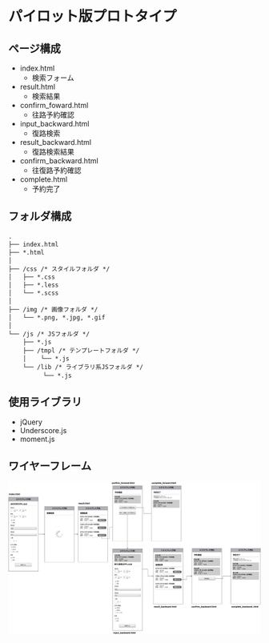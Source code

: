パイロット版プロトタイプ
=============

## ページ構成

* index.html
  * 検索フォーム
* result.html
  * 検索結果
* confirm_foward.html
  * 往路予約確認
* input_backward.html
  * 復路検索
* result_backward.html
  * 復路検索結果
* confirm_backward.html
  * 往復路予約確認
* complete.html
  * 予約完了

## フォルダ構成

```
.
├── index.html
├── *.html
│
├── /css /* スタイルフォルダ */
│   ├── *.css
│   ├── *.less
│   └── *.scss
│
├── /img /* 画像フォルダ */
│   └── *.png, *.jpg, *.gif
│
└── /js /* JSフォルダ */
    ├── *.js
    ├── /tmpl /* テンプレートフォルダ */
    │    └── *.js
    └── /lib /* ライブラリ系JSフォルダ */
    　    └── *.js
```

## 使用ライブラリ

* jQuery
* Underscore.js
* moment.js

## ワイヤーフレーム

![docs/Wireframe.png](docs/Wireframe.png)